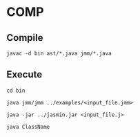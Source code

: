 # COMP

## Compile

``` javac -d bin ast/*.java jmm/*.java ```

## Execute

``` cd bin ```

``` java jmm/jmm ../examples/<input_file.jmm> ```

``` java -jar ../jasmin.jar <input_file.j> ```

``` java ClassName ```